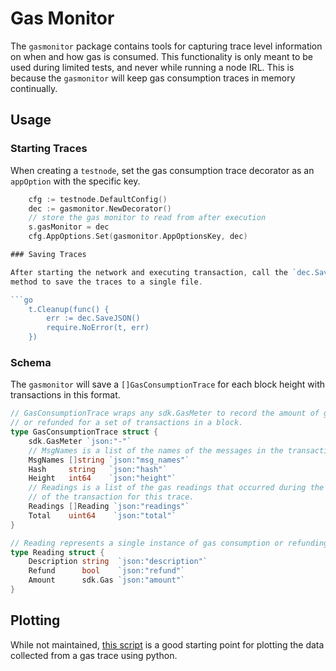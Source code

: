 # Gas Monitor

The `gasmonitor` package contains tools for capturing trace level information on
when and how gas is consumed. This functionality is only meant to be used during
limited tests, and never while running a node IRL. This is because the
`gasmonitor` will keep gas consumption traces in memory continually.

## Usage

### Starting Traces

When creating a `testnode`, set the gas consumption trace decorator as an
`appOption` with the specific key.

```go
	cfg := testnode.DefaultConfig()
	dec := gasmonitor.NewDecorator()
	// store the gas monitor to read from after execution
	s.gasMonitor = dec
	cfg.AppOptions.Set(gasmonitor.AppOptionsKey, dec)

### Saving Traces

After starting the network and executing transaction, call the `dec.SaveJSON()`
method to save the traces to a single file.

```go
	t.Cleanup(func() {
		err := dec.SaveJSON()
		require.NoError(t, err)
	})
```

### Schema

The `gasmonitor` will save a `[]GasConsumptionTrace` for each block height with
transactions in this format.

```go
// GasConsumptionTrace wraps any sdk.GasMeter to record the amount of gas consumed
// or refunded for a set of transactions in a block.
type GasConsumptionTrace struct {
	sdk.GasMeter `json:"-"`
	// MsgNames is a list of the names of the messages in the transaction
	MsgNames []string `json:"msg_names"`
	Hash     string   `json:"hash"`
	Height   int64    `json:"height"`
	// Readings is a list of the gas readings that occurred during the execution
	// of the transaction for this trace.
	Readings []Reading `json:"readings"`
	Total    uint64    `json:"total"`
}

// Reading represents a single instance of gas consumption or refunding
type Reading struct {
	Description string  `json:"description"`
	Refund      bool    `json:"refund"`
	Amount      sdk.Gas `json:"amount"`
}
```

## Plotting

While not maintained, [this script](https://gist.github.com/evan-forbes/948c8cf574f2f50b101c89a95ee1d43c) is a good starting point for plotting
the data collected from a gas trace using python.
